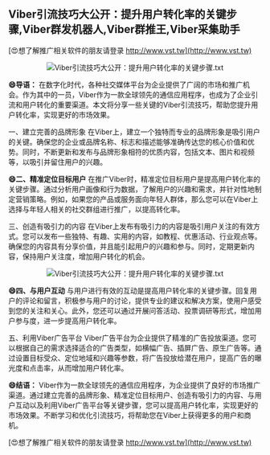 ## **Viber引流技巧大公开：提升用户转化率的关键步骤,Viber群发机器人,Viber群推王,Viber采集助手**

[😍想了解推广相关软件的朋友请登录 http://www.vst.tw](http://www.vst.tw)

 <center><img src="https://vst.tw/MP4/tuiguang/png/2.png" alt="Viber引流技巧大公开：提升用户转化率的关键步骤.txt"></center>

**😄导语：**
在数字化时代，各种社交媒体平台为企业提供了广阔的市场和推广机会。作为其中的一员，Viber作为一款全球领先的通信应用程序，也成为了企业引流和用户转化的重要渠道。本文将分享一些关键的Viber引流技巧，帮助您提升用户转化率，实现更好的市场效果。

一、建立完善的品牌形象
在Viber上，建立一个独特而专业的品牌形象是吸引用户的关键。确保您的企业或品牌名称、标志和描述能够准确传达您的核心价值和优势。同时，不断更新和发布与品牌形象相符的优质内容，包括文本、图片和视频等，以吸引并留住用户的兴趣。

**😄二、精准定位目标用户**
在推广Viber时，精准定位目标用户是提高用户转化率的关键步骤。通过分析用户画像和行为数据，了解用户的兴趣和需求，并针对性地制定营销策略。例如，如果您的产品或服务面向年轻人群体，那么您可以在Viber上选择与年轻人相关的社交群组进行推广，以提高转化率。

三、创造有吸引力的内容
在Viber上发布有吸引力的内容是吸引用户关注的有效方式。您可以发布一些独特、有趣、实用的内容，如教程、优惠活动、行业观点等。确保您的内容具有分享价值，并且能引起用户的兴趣和参与。同时，定期更新内容，保持用户关注度，增加用户转化的机会。

 <center><img src="https://vst.tw/MP4/tuiguang/png/2.png" alt="Viber引流技巧大公开：提升用户转化率的关键步骤.txt"></center>

**😄四、与用户互动**
与用户进行有效的互动是提高用户转化率的关键步骤。回复用户的评论和留言，积极参与用户的讨论，提供专业的建议和解决方案，使用户感受到您的关注和关心。此外，您还可以通过开展问答活动、投票调研等形式，增加用户参与度，进一步提高用户转化率。

五、利用Viber广告平台
Viber广告平台为企业提供了精准的广告投放渠道。您可以根据自己的需求选择适合的广告类型，如横幅广告、插屏广告、原生广告等。通过设置目标受众、定位地域和兴趣等参数，将广告投放给潜在用户，提高广告的曝光度和点击率，从而增加用户转化率。

**😄结语：**
Viber作为一款全球领先的通信应用程序，为企业提供了良好的市场推广渠道。通过建立完善的品牌形象、精准定位目标用户、创造有吸引力的内容、与用户互动以及利用Viber广告平台等关键步骤，您可以提高用户转化率，实现更好的市场效果。不断学习和优化引流技巧，将帮助您在Viber上获得更多的用户和商机。

[😍想了解推广相关软件的朋友请登录 http://www.vst.tw](http://www.vst.tw)



